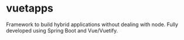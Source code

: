 # vuetapps
Framework to build hybrid applications without dealing with node. Fully developed using Spring Boot and Vue/Vuetify.
